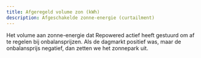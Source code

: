 ```yaml
---
title: Afgeregeld volume zon (kWh)
description: Afgeschakelde zonne-energie (curtailment)
---
```


Het volume aan zonne-energie dat Repowered actief heeft gestuurd om af te regelen bij onbalansprijzen. Als de dagmarkt positief was, maar de onbalansprijs negatief, dan zetten we het zonnepark uit.
